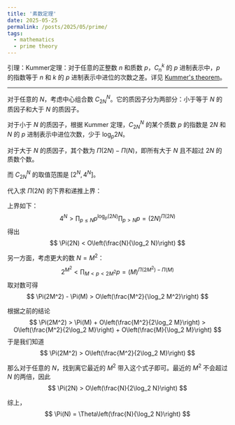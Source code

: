 ```yaml
---
title: '素数定理'
date: 2025-05-25
permalink: /posts/2025/05/prime/
tags:
  - mathematics
  - prime theory
---
```




引理：Kummer定理：对于任意的正整数 $n$ 和质数 $p$，$C_n^k$ 的 $p$ 进制表示中，$p$ 的指数等于 $n$ 和 $k$ 的 $p$ 进制表示中进位的次数之差。详见 [Kummer's theorem](https://zhuanlan.zhihu.com/p/550993534)。

---

对于任意的 $N$，考虑中心组合数 $C_{2N}^N$。它的质因子分为两部分：小于等于 $N$ 的质因子和大于 $N$ 的质因子。

对于小于 $N$ 的质因子，根据 Kummer 定理，$C_{2N}^N$ 的某个质数 $p$ 的指数是 $2N$ 和 $N$ 的 $p$ 进制表示中进位次数，少于 $\log_{p}{2N}$。

对于大于 $N$ 的质因子，其个数为 $\Pi(2N) - \Pi(N)$，即所有大于 $N$ 且不超过 $2N$ 的质数个数。

而 $C_{2N}^N$ 的取值范围是 $[2^N, 4^N]$。

代入求 $\Pi(2N)$ 的下界和递推上界：

上界如下：
$$
4^N > \prod_{p \leq N} p^{\log_{p}(2N)} \prod_{p > N} p
= (2N)^{\Pi(2N)}
$$
得出
$$
\Pi(2N) < O\left(\frac{N}{\log_2 N}\right)
$$

另一方面，考虑更大的数 $N = M^2$：
$$
2^{M^2} < \prod_{M < p < 2M^2} p = (M)^{\Pi(2M^2) - \Pi(M)}
$$
取对数可得
$$
\Pi(2M^2) - \Pi(M) > O\left(\frac{M^2}{\log_2 M^2}\right)
$$

根据之前的结论
$$
\Pi(2M^2) > \Pi(M) + O\left(\frac{M^2}{2\log_2 M}\right) > O\left(\frac{M^2}{2\log_2 M}\right) + O\left(\frac{M}{\log_2 M}\right)
$$
于是我们知道
$$
\Pi(2M^2) > O\left(\frac{M^2}{2\log_2 M}\right)
$$

那么对于任意的 $N$，找到离它最近的 $M^2$ 带入这个式子即可。最近的 $M^2$ 不会超过 $N$ 的两倍，因此
$$
\Pi(2N) > O\left(\frac{N}{2\log_2 N}\right)
$$

综上，
$$
\Pi(N) = \Theta\left(\frac{N}{\log_2 N}\right)
$$